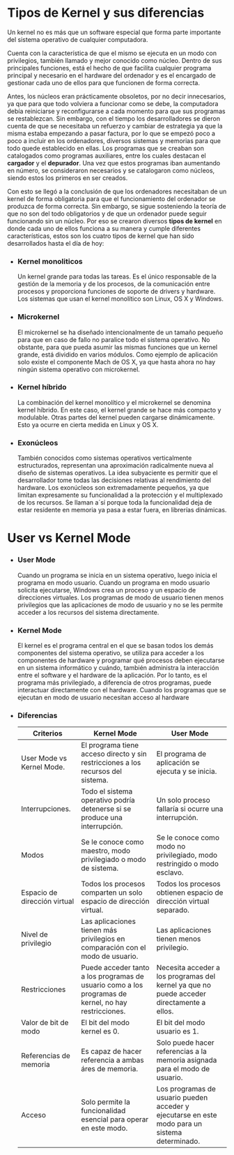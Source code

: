 # Tipos de Kernel y sus diferencias


Un kernel no es más que un software especial que forma parte importante del sistema operativo de cualquier computadora. 

Cuenta con la característica de que el mismo se ejecuta en un modo con privilegios, también llamado y mejor conocido como núcleo.
Dentro de sus principales funciones, está el hecho de que facilita cualquier programa principal y necesario en el hardware del ordenador y es el encargado de gestionar cada uno de ellos para que funcionen de forma correcta.


Antes, los núcleos eran prácticamente obsoletos, por no decir innecesarios, ya que para que todo volviera a funcionar como se debe, la computadora debía reiniciarse y reconfigurarse a cada momento para que sus programas se restablezcan. Sin embargo, con el tiempo los desarrolladores se dieron cuenta de que se necesitaba un refuerzo y cambiar de estrategia ya que la misma estaba empezando a pasar factura, por lo que se empezó poco a poco a incluir en los ordenadores, diversos sistemas y memorias para que todo quede establecido en ellas. Los programas que se creaban son catalogados como programas auxiliares, entre los cuales destacan el **cargador** y el **depurador**. Una vez que estos programas iban aumentando en número, se consideraron necesarios y se catalogaron como núcleos, siendo estos los primeros en ser creados. 

Con esto se llegó a la conclusión de que los ordenadores necesitaban de un kernel de forma obligatoria para que el funcionamiento del ordenador se produzca de forma correcta. Sin embargo, se sigue sosteniendo la teoría de que no son del todo obligatorios y de que un ordenador puede seguir funcionando sin un núcleo. Por eso se crearon diversos **tipos de kernel** en donde cada uno de ellos funciona a su manera y cumple diferentes características, estos son los cuatro tipos de kernel que han sido desarrollados hasta el día de hoy:


- ### **Kernel monoliticos**

	Un kernel grande para todas las tareas. Es el único responsable de la gestión de la memoria y de los procesos, de la comunicación entre procesos y proporciona funciones de soporte de drivers y hardware. Los sistemas que usan el kernel monolítico son Linux, OS X y Windows. 

- ### **Microkernel**
	El microkernel se ha diseñado intencionalmente de un tamaño pequeño para que en caso de fallo no paralice todo el sistema operativo. No obstante, para que pueda asumir las mismas funciones que un kernel grande, está dividido en varios módulos. Como ejemplo de aplicación solo existe el componente Mach de OS X, ya que hasta ahora no hay ningún sistema operativo con microkernel.

- ### **Kernel híbrido**
	La combinación del kernel monolítico y el microkernel se denomina kernel híbrido. En este caso, el kernel grande se hace más compacto y modulable. Otras partes del kernel pueden cargarse dinámicamente. Esto ya ocurre en cierta medida en Linux y OS X.

- ### **Exonúcleos**
	También conocidos como sistemas operativos verticalmente estructurados, representan  una aproximación radicalmente nueva al diseño de sistemas operativos. La idea subyaciente es permitir que el desarrollador tome todas las decisiones relativas al rendimiento del hardware. Los exonúcleos son extremadamente pequeños, ya que limitan expresamente su funcionalidad a la protección y el multiplexado de los recursos. Se llaman a´sí porque toda la funcionalidad deja de estar residente en memoria ya pasa a estar fuera, en librerías dinámicas.

# User vs Kernel Mode

- ### **User Mode**
	Cuando un programa se inicia en un sistema operativo, luego inicia el programa en modo usuario. Cuando un programa en modo usuario solicita ejecutarse, Windows crea un proceso y un espacio de direcciones virtuales. Los programas de modo de usuario tienen menos privilegios que las aplicaciones de modo de usuario y no se les permite acceder a los recursos del sistema directamente. 

- ### **Kernel Mode**
	El kernel es el programa central en el que se basan todos los demás componentes del sistema operativo, se utiliza para acceder a los componentes de hardware y programar qué procesos deben ejecutarse en un sistema informático y cuándo, también administra la interacción entre el software y el hardware de la aplicación. Por lo tanto, es el programa más privilegiado, a diferencia de otros programas, puede interactuar directamente con el hardware. Cuando los programas que se ejecutan en modo de usuario necesitan acceso al hardware



- ### Diferencias
	| Criterios | Kernel Mode | User Mode |
	| ------ | ------ |------ |
	| User Mode vs Kernel Mode.  | El programa tiene acceso directo y sin restricciones a los recursos del sistema. |El programa de aplicación se ejecuta y se inicia. |
	| Interrupciones.  | Todo el sistema operativo podría detenerse si se produce una interrupción. | Un solo proceso fallaría si ocurre una interrupción.  |
	| Modos | Se le conoce como maestro, modo privilegiado o modo de sistema. | Se le conoce como modo no privilegiado, modo restringido o modo esclavo. |
	| Espacio de dirección virtual  | Todos los procesos comparten un solo espacio de dirección virtual.| Todos los procesos obtienen espacio de dirección virtual separado. |
	| Nivel de privilegio  | Las aplicaciones tienen más privilegios en comparación con el modo de usuario.| Las aplicaciones  tienen menos privilegio. |
	| Restricciones  | Puede acceder tanto a los programas de usuario como a los programas de kernel, no hay restricciones. | Necesita acceder a los programas del kernel ya que no puede acceder directamente a ellos. |
	| Valor de bit de modo  | El bit del modo kernel es 0. | El bit del modo usuario es 1. |
	| Referencias de memoria | Es capaz de hacer referencia a ambas áres de memoria. | Solo puede hacer referencias a la memoria asignada para el modo de usuario. |
	| Acceso | Solo permite la funcionalidad esencial para operar en este modo. | Los programas de  usuario pueden acceder y ejecutarse en este modo para un sistema determinado. |